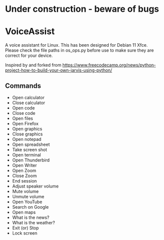 # Under construction - beware of bugs


# VoiceAssist

A voice assistant for Linux.  This has been designed for Debian 11 Xfce.  Please check the file paths in os_ops.py before use to make sure they are correct for your device.

Inspired by and forked from https://www.freecodecamp.org/news/python-project-how-to-build-your-own-jarvis-using-python/

## Commands

- Open calculator
- Close calculator
- Open code
- Close code
- Open files
- Open Firefox
- Open graphics
- Close graphics
- Open notepad
- Open spreadsheet
- Take screen shot
- Open terminal
- Open Thunderbird
- Open Writer
- Open Zoom
- Close Zoom
- End session
- Adjust speaker volume
- Mute volume
- Unmute volume
- Open YouTube
- Search on Google
- Open maps
- What is the news? 
- What is the weather?
- Exit (or) Stop
- Lock screen
